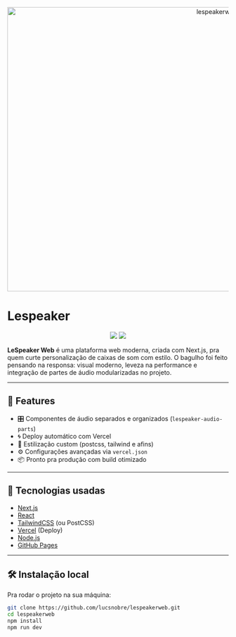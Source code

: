 <p align="center">
  <a href="https://lucsnobre.github.io/lespeakerweb/">
    <img width="1115" height="647" alt="lespeakerweb-atualizado vercel app_ (2)" src="https://github.com/user-attachments/assets/819f9a6e-7e61-4d01-8315-aa4105c4d8d8" />

  </a>
</p>

# Lespeaker

<p align="center">
  <img src="https://img.shields.io/github/deployments/lucsnobre/lespeakerweb/github-pages?style=for-the-badge"/>
  <img src="https://img.shields.io/github/last-commit/lucsnobre/lespeakerweb?style=for-the-badge"/>
</p>

**LeSpeaker Web** é uma plataforma web moderna, criada com Next.js, pra quem curte personalização de caixas de som com estilo. O bagulho foi feito pensando na responsa: visual moderno, leveza na performance e integração de partes de áudio modularizadas no projeto.

---

## 🚀 Features

- 🎛️ Componentes de áudio separados e organizados (`lespeaker-audio-parts`)
- 🌀 Deploy automático com Vercel
- 🎨 Estilização custom (postcss, tailwind e afins)
- ⚙️ Configurações avançadas via `vercel.json`
- 📦 Pronto pra produção com build otimizado

---

## 🧪 Tecnologias usadas

- [Next.js](https://nextjs.org/)
- [React](https://reactjs.org/)
- [TailwindCSS](https://tailwindcss.com/) (ou PostCSS)
- [Vercel](https://vercel.com/) (Deploy)
- [Node.js](https://nodejs.org/)
- [GitHub Pages](https://pages.github.com/)

---

## 🛠️ Instalação local

Pra rodar o projeto na sua máquina:

```bash
git clone https://github.com/lucsnobre/lespeakerweb.git
cd lespeakerweb
npm install
npm run dev
